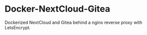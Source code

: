 # Docker-NextCloud-Gitea

Dockerized NextCloud and Gitea behind a nginx reverse proxy with LetsEncrypt.